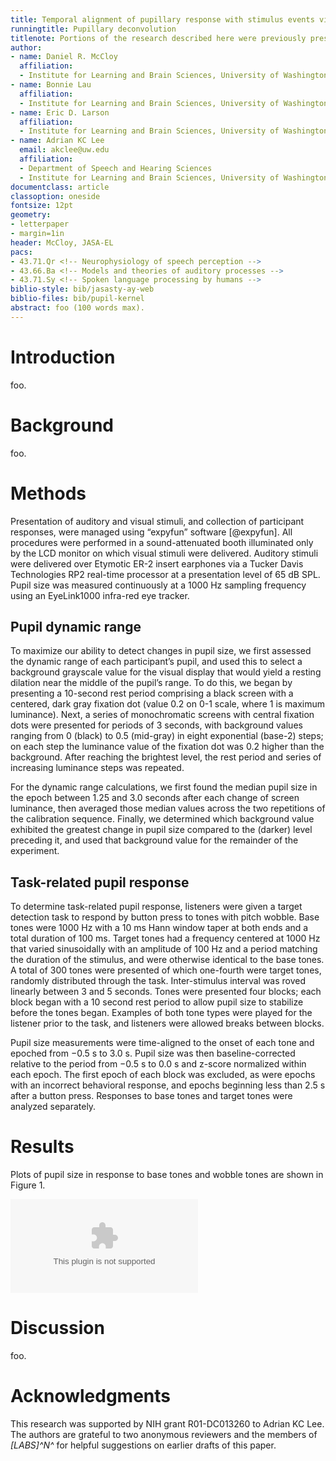 ```yaml
---
title: Temporal alignment of pupillary response with stimulus events via deconvolution
runningtitle: Pupillary deconvolution
titlenote: Portions of the research described here were previously presented at the 37th Annual MidWinter Meeting of the Association for Research in Otolaryngology.
author:
- name: Daniel R. McCloy
  affiliation:
  - Institute for Learning and Brain Sciences, University of Washington, 1715 NE Columbia Rd., Box 357988, Seattle, WA, 98195-7988
- name: Bonnie Lau
  affiliation:
  - Institute for Learning and Brain Sciences, University of Washington, 1715 NE Columbia Rd., Box 357988, Seattle, WA, 98195-7988
- name: Eric D. Larson
  affiliation:
  - Institute for Learning and Brain Sciences, University of Washington, 1715 NE Columbia Rd., Box 357988, Seattle, WA, 98195-7988
- name: Adrian KC Lee
  email: akclee@uw.edu
  affiliation:
  - Department of Speech and Hearing Sciences
  - Institute for Learning and Brain Sciences, University of Washington, 1715 NE Columbia Rd., Box 357988, Seattle, WA, 98195-7988
documentclass: article
classoption: oneside
fontsize: 12pt
geometry:
- letterpaper
- margin=1in
header: McCloy, JASA-EL
pacs:
- 43.71.Qr <!-- Neurophysiology of speech perception -->
- 43.66.Ba <!-- Models and theories of auditory processes -->
- 43.71.Sy <!-- Spoken language processing by humans -->
biblio-style: bib/jasasty-ay-web
biblio-files: bib/pupil-kernel
abstract: foo (100 words max).
---
```


<!-- 43.66.Qp Localization of sound sources -->
<!-- 43.71.An Models and theories of speech perception (see also 43.66.Ba) -->
<!-- 43.71.Rt Sensory mechanisms in speech perception -->
<!-- 43.66.Pn Binaural hearing -->

# Introduction
foo.

# Background
foo.

# Methods
Presentation of auditory and visual stimuli, and collection of participant responses, were managed using “expyfun” software [@expyfun]. All procedures were performed in a sound-attenuated booth illuminated only by the LCD monitor on which visual stimuli were delivered. Auditory stimuli were delivered over Etymotic ER-2 insert earphones via a Tucker Davis Technologies RP2 real-time processor at a presentation level of 65 dB SPL. Pupil size was measured continuously at a 1000 Hz sampling frequency using an EyeLink1000 infra-red eye tracker.

## Pupil dynamic range
To maximize our ability to detect changes in pupil size, we first assessed the dynamic range of each participant’s pupil, and used this to select a background grayscale value for the visual display that would yield a resting dilation near the middle of the pupil’s range. To do this, we began by presenting a 10-second rest period comprising a black screen with a centered, dark gray fixation dot (value 0.2 on 0-1 scale, where 1 is maximum luminance). Next, a series of monochromatic screens with central fixation dots were presented for periods of 3 seconds, with background values ranging from 0 (black) to 0.5 (mid-gray) in eight exponential (base-2) steps; on each step the luminance value of the fixation dot was 0.2 higher than the background. After reaching the brightest level, the rest period and series of increasing luminance steps was repeated.

For the dynamic range calculations, we first found the median pupil size in the epoch between 1.25 and 3.0 seconds after each change of screen luminance, then averaged those median values across the two repetitions of the calibration sequence. Finally, we determined which background value exhibited the greatest change in pupil size compared to the (darker) level preceding it, and used that background value for the remainder of the experiment.  <!-- TODO: why didn't we fit with a sigmoid function, and choose the luminance value corresponding to the sigmoid inflection point as the background value? -->

## Task-related pupil response
To determine task-related pupil response, listeners were given a target detection task to respond by button press to tones with pitch wobble. Base tones were 1000 Hz with a 10 ms Hann window taper at both ends and a total duration of 100 ms. Target tones had a frequency centered at 1000 Hz that varied sinusoidally with an amplitude of 100 Hz and a period matching the duration of the stimulus, and were otherwise identical to the base tones. A total of 300 tones were presented of which one-fourth were target tones, randomly distributed through the task. Inter-stimulus interval was roved linearly between 3 and 5 seconds. Tones were presented four blocks; each block began with a 10 second rest period to allow pupil size to stabilize before the tones began. Examples of both tone types were played for the listener prior to the task, and listeners were allowed breaks between blocks.

Pupil size measurements were time-aligned to the onset of each tone and epoched from −0.5 s to 3.0 s. Pupil size was then baseline-corrected relative to the period from −0.5 s to 0.0 s and z-score normalized within each epoch. The first epoch of each block was excluded, as were epochs with an incorrect behavioral response, and epochs beginning less than 2.5 s after a button press. 
Responses to base tones and target tones were analyzed separately.

# Results
Plots of pupil size in response to base tones and wobble tones are shown in Figure 1.

![Mean pupil response across subjects to .](fig-placeholder.eps)

# Discussion
foo.

# Acknowledgments
This research was supported by NIH grant R01-DC013260 to Adrian KC Lee. The authors are grateful to two anonymous reviewers and the members of *[LABS]^N^* for helpful suggestions on earlier drafts of this paper.

